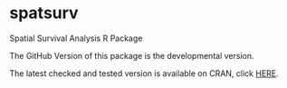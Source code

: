 spatsurv
========

Spatial Survival Analysis R Package

The GitHub Version of this package is the developmental version. 

The latest checked and tested version is available on CRAN, click <a href="http://cran.r-project.org/package=spatsurv">HERE</a>.
